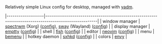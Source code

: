 Relatively simple Linux config for desktop, managed with [yadm](https://github.com/TheLocehiliosan/yadm).

|-------------------|--------------------------------------------------------------------------------------------------------|
| window manager    | [spectrwm][spectrwm] (Xorg) ([config][spectrwm.conf]), [sway][sway] (Wayland) ([config][swayconfig])   |
| display manager   | [emptty][emptty] ([config][emptty.conf])                                                               |
| shell             | [fish][fish] ([config][config.fish])                                                                   |
| editor            | [neovim][neovim] ([config][init.vim])                                                                  |
| menu              | [bemenu][bemenu]                                                                                       |
| hotkey daemon     | [sxhkd][sxhkd] ([config][sxhkdrc])                                                                     |
| colors            | [envy][envy]                                                                                           |

[void]: https://voidlinux.org
[pkglist]: /void-pkglist.txt
[spectrwm]: https://github.com/conformal/spectrwm
[spectrwm.conf]: /.config/spectrwm/spectrwm.conf
[sway]: https://github.com/swaywm/sway/
[swayconfig]: /.config/sway/config
[emptty]: https://github.com/tvrzna/emptty
[emptty.conf]: /.config/emptty
[fish]: https://fishshell.com
[config.fish]: /.config/fish/config.fish
[neovim]: https://neovim.io
[init.vim]: /.config/nvim/init.vim
[bemenu]: https://github.com/Cloudef/bemenu
[sxhkdrc]: /.config/sxhkd/sxhkdrc
[sxhkd]: https://github.com/baskerville/sxhkd
[envy]: https://github.com/kkga/vim-envy
